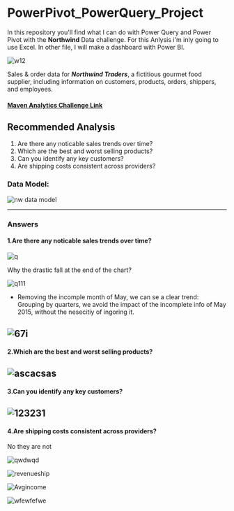 # PowerPivot_PowerQuery_Project
In this repository you'll find what I can do with Power Query and Power Pivot with the **Northwind** Data challenge. For this Anlysis i'm inly going to use Excel. In other file, I will make a dashboard with Power BI. 


![w12](https://github.com/mfernandezcean/PowerPivot_PowerQuery_Project/assets/105746149/a3ffb3f3-17be-4c9d-94d4-058d872af0b6)


Sales & order data for ***Northwind Traders***, a fictitious gourmet food supplier, including information on customers, products, orders, shippers, and employees.

#### [Maven Analytics Challenge Link](https://app.mavenanalytics.io/datasets)

## Recommended Analysis
 1.   Are there any noticable sales trends over time?
 2.   Which are the best and worst selling products?
 3.  Can you identify any key customers?
 4.   Are shipping costs consistent across providers?

### Data Model:

![nw data model](https://github.com/mfernandezcean/PowerPivot_PowerQuery_Project/assets/105746149/48cd929a-b8a4-4420-a668-58a5fad15861)

---
### Answers 
#### 1.Are there any noticable sales trends over time?

![q](https://github.com/mfernandezcean/PowerPivot_PowerQuery_Project/assets/105746149/40fa08fa-bddd-4ae1-9cf0-c45fde8cf9c5)

Why the drastic fall at the end of the chart?

![q111](https://github.com/mfernandezcean/PowerPivot_PowerQuery_Project/assets/105746149/a1f033bd-4888-4ba9-8de3-f0224ad20bb6)

 - Removing the incomple month of May, we can se a clear trend: Grouping by quarters, we avoid the impact of the incomplete info of May 2015, without the nesecitiy of ingoring it.


![67i](https://github.com/mfernandezcean/PowerPivot_PowerQuery_Project/assets/105746149/05200185-bba0-4e26-9d32-66165b0334af)
---
#### 2.Which are the best and worst selling products?

![ascacsas](https://github.com/mfernandezcean/PowerPivot_PowerQuery_Project/assets/105746149/e06d418f-a76e-43c6-bc4c-b9ab11f48ebd)
---
#### 3.Can you identify any key customers?

![123231](https://github.com/mfernandezcean/PowerPivot_PowerQuery_Project/assets/105746149/94bda7ed-f43a-4fd8-b7d3-b71bb856d2f7)
---
#### 4.Are shipping costs consistent across providers?

No they are not

![qwdwqd](https://github.com/mfernandezcean/PowerPivot_PowerQuery_Project/assets/105746149/50f2511d-a67a-412d-9139-33e55e932326)

![revenueship](https://github.com/mfernandezcean/PowerPivot_PowerQuery_Project/assets/105746149/f3c21c48-9f08-4611-9de5-0c4f606cff0e)

![Avgincome](https://github.com/mfernandezcean/PowerPivot_PowerQuery_Project/assets/105746149/f601d990-4dbf-45eb-adb8-ec8e86edccbf)

![wfewfefwe](https://github.com/mfernandezcean/PowerPivot_PowerQuery_Project/assets/105746149/43b31d7c-1988-4dd0-9e67-d659374b7afe)
